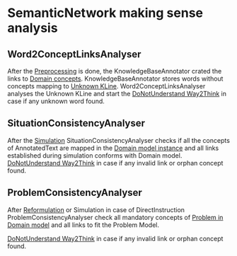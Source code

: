 # SemanticNetwork making sense analysis

## Word2ConceptLinksAnalyser

After the [Preprocessing](design-specification.md#Activity_diagram) is done, the KnowledgeBaseAnnotator crated the links to
[Domain concepts](knowledge.md#Domain). KnowledgeBaseAnnotator stores words without concepts mapping to [Unknown KLine](knowledge.md).
Word2ConceptLinksAnalyser analyses the Unknown KLine and start the
[DoNotUnderstand Way2Think](design-specification.md#Activity_diagram) in case if any unknown word found.

## SituationConsistencyAnalyser

After the [Simulation](way2Think.md) SituationConsistencyAnalyser checks if all the concepts of
AnnotatedText are mapped in the [Domain model instance](knowledge.md#Domain) and all links established during simulation conforms
with Domain model.
[DoNotUnderstand Way2Think](design-specification.md#Activity_diagram) in case if any invalid link or orphan concept found.

## ProblemConsistencyAnalyser

After [Reformulation](way2Think.md) or Simulation in case of DirectInstruction ProblemConsistencyAnalyser check all mandatory concepts
of [Problem in Domain model](knowledge.md#Domain) and all links to fit the Problem Model.

[DoNotUnderstand Way2Think](design-specification.md#Activity_diagram) in case if any invalid link or orphan concept found.